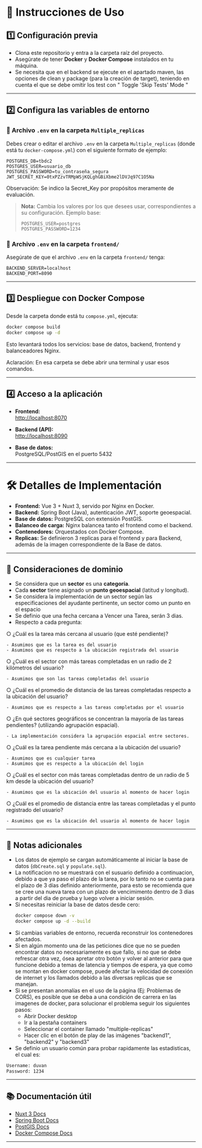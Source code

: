 # 🚀 Instrucciones de Uso

## 1️⃣ Configuración previa

- Clona este repositorio y entra a la carpeta raíz del proyecto.
- Asegúrate de tener **Docker** y **Docker Compose** instalados en tu máquina.
- Se necesita que en el backend se ejecute en el apartado maven, las opciones de clean y package (para la creación de target), teniendo en cuenta el que se debe omitir los test con " Toggle 'Skip Tests' Mode "

---

## 2️⃣ Configura las variables de entorno

### 📁 Archivo `.env` en la carpeta `Multiple_replicas`

Debes crear o editar el archivo `.env` en la carpeta `Multiple_replicas` (donde está tu `docker-compose.yml`) con el siguiente formato de ejemplo:

```env
POSTGRES_DB=tbdc2
POSTGRES_USER=usuario_db
POSTGRES_PASSWORD=tu_contraseña_segura
JWT_SECRET_KEY=0txPZzvTRMpWSjKQLghGBiXbme2lDVJq97C1O5Na
```
Observación: Se indico la Secret_Key por propósitos meramente de evaluación.

> **Nota:** Cambia los valores por los que desees usar, correspondientes a su configuración.
> Ejemplo base:
> ```
> POSTGRES_USER=postgres
> POSTGRES_PASSWORD=1234
> ```

### 📁 Archivo `.env` en la carpeta `frontend/`

Asegúrate de que el archivo `.env` en la carpeta `frontend/` tenga:

```env
BACKEND_SERVER=localhost
BACKEND_PORT=8090
```

---

## 3️⃣ Despliegue con Docker Compose

Desde la carpeta donde está tu `compose.yml`, ejecuta:

```sh
docker compose build
docker compose up -d
```

Esto levantará todos los servicios: base de datos, backend, frontend y balanceadores Nginx.

Aclaración: En esa carpeta se debe abrir una terminal y usar esos comandos.

---

## 4️⃣ Acceso a la aplicación

- **Frontend:**  
  [http://localhost:8070](http://localhost:8070)

- **Backend (API):**  
  [http://localhost:8090](http://localhost:8090)

- **Base de datos:**  
  PostgreSQL/PostGIS en el puerto 5432

---

# 🛠️ Detalles de Implementación

- **Frontend:** Vue 3 + Nuxt 3, servido por Nginx en Docker.
- **Backend:** Spring Boot (Java), autenticación JWT, soporte geoespacial.
- **Base de datos:** PostgreSQL con extensión PostGIS.
- **Balanceo de carga:** Nginx balancea tanto el frontend como el backend.
- **Contenedores:** Orquestados con Docker Compose.
- **Replicas:** Se definieron 3 replicas para el frontend y para Backend, además de la imagen correspondiente de la Base de datos.

---

## 📌 Consideraciones de dominio

- Se considera que un **sector** es una **categoría**.
- Cada **sector** tiene asignado un **punto geoespacial** (latitud y longitud).
- Se considera la implementación de un sector según las especificaciones del ayudante pertinente, un sector como un punto en el espacio
- Se definio que una fecha cercana a Vencer una Tarea, serán 3 dias.
- Respecto a cada pregunta:

○ ¿Cuál es la tarea más cercana al usuario (que esté pendiente)?
    
	- Asumimos que es la tarea es del usuario
	- Asumimos que es respecto a la ubicación registrada del usuario

○ ¿Cuál es el sector con más tareas completadas en un radio de 2 kilómetros
del usuario?
    
	- Asumimos que son las tareas completadas del usuario

○ ¿Cuál es el promedio de distancia de las tareas completadas respecto a la
ubicación del usuario?
    
	- Asumimos que es respecto a las tareas completadas por el usuario

○ ¿En qué sectores geográficos se concentran la mayoría de las tareas
pendientes? (utilizando agrupación espacial).
        
	- La implementación considera la agrupación espacial entre sectores.

○ ¿Cuál es la tarea pendiente más cercana a la ubicación del usuario?
    
	- Asumimos que es cualquier tarea
	- Asumimos que es respecto a la ubicación del login

○ ¿Cuál es el sector con más tareas completadas dentro de un radio de 5 km
desde la ubicación del usuario?
    
	- Asumimos que es la ubicación del usuario al momento de hacer login

○ ¿Cuál es el promedio de distancia entre las tareas completadas y el punto
registrado del usuario?
    
	- Asumimos que es la ubicación del usuario al momento de hacer login


---

## 🔄 Notas adicionales

- Los datos de ejemplo se cargan automáticamente al iniciar la base de datos (`dbCreate.sql` y `populate.sql`).
- La notificacion no se muestrará con el susuario definido a continuacion, debido a que ya paso el plazo de la tarea, por lo tanto no se cuenta para el plazo de 3 días definido anteriormente, para esto se recomienda que se cree una nueva tarea con un plazo de vencimimento dentro de 3 dias a partir del dia de prueba y luego volver a iniciar sesión.
- Si necesitas reiniciar la base de datos desde cero:
  ```sh
  docker compose down -v
  docker compose up -d --build
  ```
- Si cambias variables de entorno, recuerda reconstruir los contenedores afectados.
- Si en algún momento una de las peticiones dice que no se pueden encontrar datos no necesariamente es que fallo, si no que se debe refrescar otra vez, ósea apretar otro botón y volver al anterior para que funcione debido a temas de latencia y tiempos de espera, ya que como se montan en docker compose, puede afectar la velocidad de conexión de internet y los llamados debido a las diversas replicas que se manejan.
- Si se presentan anomalías en el uso de la página (Ej: Problemas de CORS), es posible que se deba a una condición de carrera en las imagenes de docker, para solucionar el problema seguir los siguientes pasos:
	- Abrir Docker desktop
  - Ir a la pestaña containers
  - Seleccionar el container llamado "multiple-replicas"
  - Hacer clic en el botón de play de las imágenes "backend1", "backend2" y "backend3"
- Se definio un usuario común para probar rapidamente las estadisticas, el cual es:
```sh
Username: duvan
Password: 1234
```
---

## 📚 Documentación útil

- [Nuxt 3 Docs](https://nuxt.com/docs)
- [Spring Boot Docs](https://spring.io/projects/spring-boot)
- [PostGIS Docs](https://postgis.net/documentation/)
- [Docker Compose Docs](https://docs.docker.com/compose/)

---

